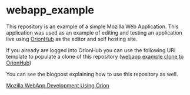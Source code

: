 webapp_example
==============

This repository is an example of a simple Mozilla Web Application.  This application was used as an example of editing and testing an application live using [OrionHub](http://orionhub.org) as the editor and self hosting site.

If you already are logged into OrionHub you can use the following URI template to populate a clone of this repository ([webapp example clone to OrionHub](http://orionhub.org/git/git-repository.html#,cloneGitRepository=git://github.com/kenwalker/webapp_example.git))

You can see the blogpost explaining how to use this repository as well.

[Mozilla WebApp Development Using Orion](http://planetorion.org/news/?p=250)